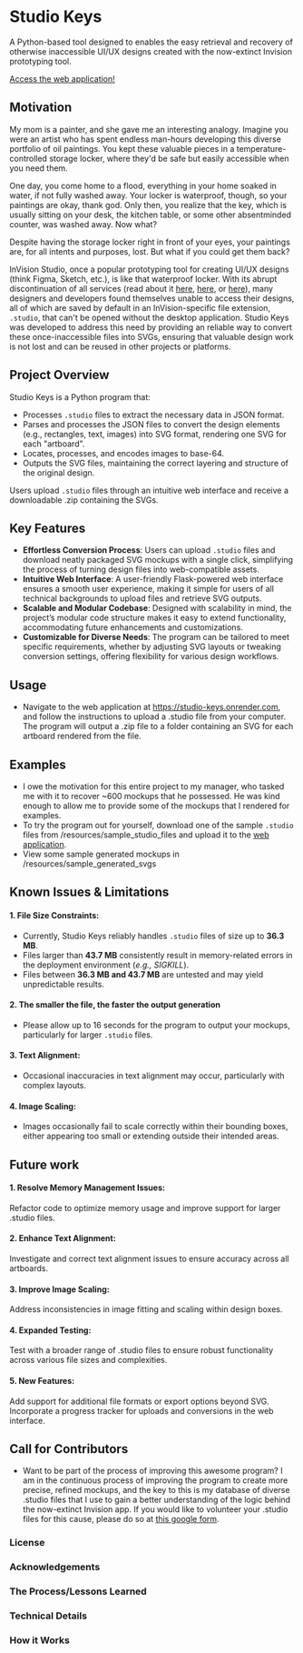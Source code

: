 
# Studio Keys

A Python-based tool designed to enables the easy retrieval and recovery of otherwise inaccessible UI/UX designs created with the now-extinct Invision prototyping tool.

[Access the web application!](https://studio-keys.onrender.com/)

## Motivation
My mom is a painter, and she gave me an interesting analogy. Imagine you were an artist who has spent endless man-hours developing this diverse portfolio of oil paintings. You kept these valuable pieces in a temperature-controlled storage locker, where they'd be safe but easily accessible when you need them.

One day, you come home to a flood, everything in your home soaked in water, if not fully washed away. Your locker is waterproof, though, so your paintings are okay, thank god. Only then, you realize that the key, which is usually sitting on your desk, the kitchen table, or some other absentminded counter, was washed away. Now what?

Despite having the storage locker right in front of your eyes, your paintings are, for all intents and purposes, lost. But what if you could get them back?  

InVision Studio, once a popular prototyping tool for creating UI/UX designs (think Figma, Sketch, etc.), is like that waterproof locker. With its abrupt discontinuation of all services (read about it [here](https://www.feedme.design/invisions-prototyping-tool-the-unexpected-reappearance-and-abrupt-goodbye/), [here](https://support.invisionapp.com/), or [here](https://dorve.c.om/blog/ux-news-articles-archive/invision-shutting-down/)), many designers and developers found themselves unable to access their designs, all of which are saved by default in an InVision-specific file extension, `.studio`, that can't be opened without the desktop application. Studio Keys was developed to address this need by providing an reliable way to convert these once-inaccessible files into SVGs, ensuring that valuable design work is not lost and can be reused in other projects or platforms.  

## Project Overview

Studio Keys is a Python program that:
- Processes `.studio` files to extract the necessary data in JSON format.
- Parses and processes the JSON files to convert the design elements (e.g., rectangles, text, images) into SVG format, rendering one SVG for each "artboard".
- Locates, processes, and encodes images to base-64.
- Outputs the SVG files, maintaining the correct layering and structure of the original design.

Users upload `.studio` files through an intuitive web interface and receive a downloadable .zip containing the SVGs.

## Key Features
- **Effortless Conversion Process**: Users can upload `.studio` files and download neatly packaged SVG mockups with a single click, simplifying the process of turning design files into web-compatible assets.
- **Intuitive Web Interface**: A user-friendly Flask-powered web interface ensures a smooth user experience, making it simple for users of all technical backgrounds to upload files and retrieve SVG outputs.
- **Scalable and Modular Codebase**: Designed with scalability in mind, the project’s modular code structure makes it easy to extend functionality, accommodating future enhancements and customizations.
- **Customizable for Diverse Needs**: The program can be tailored to meet specific requirements, whether by adjusting SVG layouts or tweaking conversion settings, offering flexibility for various design workflows.
## Usage
- Navigate to the web application at https://studio-keys.onrender.com, and follow the instructions to upload a .studio file from your computer. The program will output a .zip file to a folder containing an SVG for each artboard rendered from the file. 

## Examples
- I owe the motivation for this entire project to my manager, who tasked me with it to recover ~600 mockups that he possessed. He was kind enough to allow me to provide some of the mockups that I rendered for examples.
- To try the program out for yourself, download one of the sample `.studio` files from /resources/sample_studio_files and upload it to the [web application](https://studio-keys.onrender.com/).
- View some sample generated mockups in /resources/sample_generated_svgs

## Known Issues & Limitations
#### 1. File Size Constraints:
- Currently, Studio Keys reliably handles `.studio` files of size up to **36.3 MB**.
- Files larger than **43.7 MB** consistently result in memory-related errors in the deployment environment (_e.g., SIGKILL_).
- Files between **36.3 MB and 43.7 MB** are untested and may yield unpredictable results. 
#### 2. The smaller the file, the faster the output generation
- Please allow up to 16 seconds for the program to output your mockups, particularly for larger `.studio` files.
#### 3. Text Alignment:
- Occasional inaccuracies in text alignment may occur, particularly with complex layouts.
#### 4. Image Scaling:
- Images occasionally fail to scale correctly within their bounding boxes, either appearing too small or extending outside their intended areas.

## Future work
#### 1. Resolve Memory Management Issues:
Refactor code to optimize memory usage and improve support for larger .studio files.
#### 2. Enhance Text Alignment:
Investigate and correct text alignment issues to ensure accuracy across all artboards.
#### 3. Improve Image Scaling:
Address inconsistencies in image fitting and scaling within design boxes.
#### 4. Expanded Testing:
Test with a broader range of .studio files to ensure robust functionality across various file sizes and complexities.
#### 5. New Features:
Add support for additional file formats or export options beyond SVG.
Incorporate a progress tracker for uploads and conversions in the web interface.

## Call for Contributors
- Want to be part of the process of improving this awesome program? I am in the continuous process of improving the program to create more precise, refined mockups, and the key to this is my database of diverse .studio files that I use to gain a better understanding of the logic behind the now-extinct Invision app. If you would like to volunteer your .studio files for this cause, please do so at [this google form](https://forms.gle/Cyv3TL1Z477RxHBcA).

### License
### Acknowledgements
### The Process/Lessons Learned
### Technical Details
### How it Works


 





